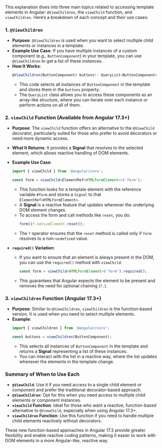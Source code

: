 This explanation dives into three main topics related to accessing template elements in Angular: `@ViewChildren`, the `viewChild` function, and `viewChildren`. Here’s a breakdown of each concept and their use cases:

### 1. `@ViewChildren`
- **Purpose**: `@ViewChildren` is used when you want to select multiple child elements or instances in a template.
- **Example Use Case**: If you have multiple instances of a custom component (e.g., `ButtonComponent`) in your template, you can use `@ViewChildren` to get a list of these instances.
- **How It Works**:
    ```typescript
    @ViewChildren(ButtonComponent) buttons!: QueryList<ButtonComponent>;
    ```
    - This code selects all instances of `ButtonComponent` in the template and stores them in the `buttons` property.
    - The `QueryList` class allows you to access these components as an array-like structure, where you can iterate over each instance or perform actions on all of them.

### 2. `viewChild` Function (Available from Angular 17.3+)
- **Purpose**: The `viewChild` function offers an alternative to the `@ViewChild` decorator, particularly suited for those who prefer to avoid decorators or need more dynamic access.
- **What It Returns**: It provides a **Signal** that resolves to the selected element, which allows reactive handling of DOM elements.
- **Example Use Case**:
    ```typescript
    import { viewChild } from '@angular/core';

    const form = viewChild<ElementRef<HTMLFormElement>>('form');
    ```
    - This function looks for a template element with the reference variable `#form` and stores a `Signal` to that `ElementRef<HTMLFormElement>`.
    - A **Signal** is a reactive feature that updates whenever the underlying DOM element changes.
    - To access the form and call methods like `reset`, you do:
        ```typescript
        form()?.nativeElement.reset();
        ```
    - The `?` operator ensures that the `reset` method is called only if `form` resolves to a non-`undefined` value.

- **`required()` Variation**:
    - If you want to ensure that an element is always present in the DOM, you can use the `required()` method with `viewChild`:
        ```typescript
        const form = viewChild<HTMLFormElement>('form').required();
        ```
    - This guarantees that Angular expects the element to be present and removes the need for optional chaining (`?.`).

### 3. `viewChildren` Function (Angular 17.3+)
- **Purpose**: Similar to `@ViewChildren`, `viewChildren` is the function-based version. It is used when you need to select multiple elements.
- **Example**:
    ```typescript
    import { viewChildren } from '@angular/core';

    const buttons = viewChildren(ButtonComponent);
    ```
    - This selects all instances of `ButtonComponent` in the template and returns a **Signal** representing a list of these instances.
    - You can interact with the list in a reactive way, where the list updates whenever the elements in the template change.

### Summary of When to Use Each
- **`@ViewChild`**: Use it if you need access to a single child element or component and prefer the traditional decorator-based approach.
- **`@ViewChildren`**: Opt for this when you need access to multiple child elements or component instances.
- **`viewChild` Function**: Ideal for those who want a reactive, function-based alternative to `@ViewChild`, especially when using Angular 17.3+.
- **`viewChildren` Function**: Use this function if you need to handle multiple child elements reactively without decorators.

These new function-based approaches in Angular 17.3 provide greater flexibility and enable reactive coding patterns, making it easier to work with DOM elements in a more Angular-like, reactive way.
